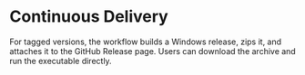 # Continuous Delivery

For tagged versions, the workflow builds a Windows release, zips it, and attaches
it to the GitHub Release page. Users can download the archive and run the
executable directly.
